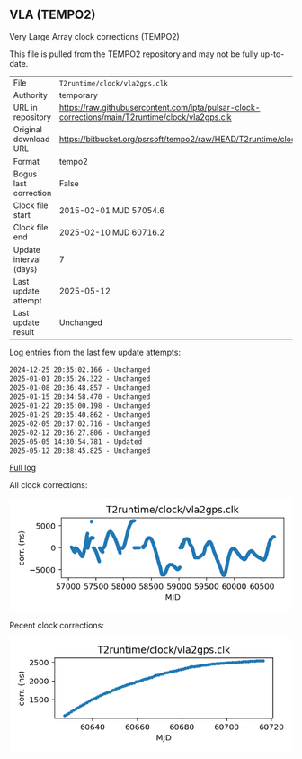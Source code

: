 
## VLA (TEMPO2)

Very Large Array clock corrections (TEMPO2)

This file is pulled from the TEMPO2 repository and may not be fully
up-to-date.

|     |     |
|:--- |:--- |
| File | `T2runtime/clock/vla2gps.clk` |
| Authority | temporary |
| URL in repository | <https://raw.githubusercontent.com/ipta/pulsar-clock-corrections/main/T2runtime/clock/vla2gps.clk> |
| Original download URL | <https://bitbucket.org/psrsoft/tempo2/raw/HEAD/T2runtime/clock/vla2gps.clk> |
| Format | tempo2 |
| Bogus last correction | False |
| Clock file start | 2015-02-01 MJD 57054.6 |
| Clock file end | 2025-02-10 MJD 60716.2 |
| Update interval (days) | 7 |
| Last update attempt | 2025-05-12 |
| Last update result | Unchanged |

Log entries from the last few update attempts:
```
2024-12-25 20:35:02.166 - Unchanged
2025-01-01 20:35:26.322 - Unchanged
2025-01-08 20:36:48.857 - Unchanged
2025-01-15 20:34:58.470 - Unchanged
2025-01-22 20:35:00.198 - Unchanged
2025-01-29 20:35:40.862 - Unchanged
2025-02-05 20:37:02.716 - Unchanged
2025-02-12 20:36:27.806 - Unchanged
2025-05-05 14:30:54.781 - Updated
2025-05-12 20:38:45.825 - Unchanged
```
[Full log](https://raw.githubusercontent.com/ipta/pulsar-clock-corrections/main/log/T2runtime/clock/vla2gps.clk.log)


All clock corrections:

![plot of all clock corrections](vla2gps.clk.png "All corrections")

Recent clock corrections:

![plot of recent clock corrections](vla2gps.clk.short.png "Recent corrections")

